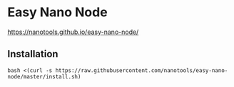 # Easy Nano Node

https://nanotools.github.io/easy-nano-node/

## Installation

```
bash <(curl -s https://raw.githubusercontent.com/nanotools/easy-nano-node/master/install.sh)
```

